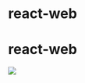 # react-web
# react-web
<img src="http://b30.photo.store.qq.com/psb?/V131b4Wl3HhKjK/jH50hlhP1hh2W6Vd92nbyQqHFRRtVf7raHX7Y*GB2aI!/b/dB4AAAAAAAAA&bo=XwOAAgAAAAAFAP0!&rf=viewer_4" />

